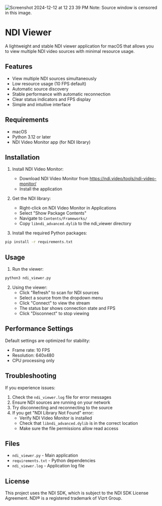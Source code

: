 
![Screenshot 2024-12-12 at 12 23 39 PM](https://github.com/user-attachments/assets/998b4a7b-4f78-46bc-945d-76a06377ce82)
Note: Source window is censored in this image.

# NDI Viewer

A lightweight and stable NDI viewer application for macOS that allows you to view multiple NDI video sources with minimal resource usage.

## Features

- View multiple NDI sources simultaneously
- Low resource usage (10 FPS default)
- Automatic source discovery
- Stable performance with automatic reconnection
- Clear status indicators and FPS display
- Simple and intuitive interface

## Requirements

- macOS
- Python 3.12 or later
- NDI Video Monitor app (for NDI library)

## Installation

1. Install NDI Video Monitor:
   - Download NDI Video Monitor from https://ndi.video/tools/ndi-video-monitor/
   - Install the application

2. Get the NDI library:
   - Right-click on NDI Video Monitor in Applications
   - Select "Show Package Contents"
   - Navigate to `Contents/Frameworks/`
   - Copy `libndi_advanced.dylib` to the ndi_viewer directory

3. Install the required Python packages:
```bash
pip install -r requirements.txt
```

## Usage

1. Run the viewer:
```bash
python3 ndi_viewer.py
```

2. Using the viewer:
   - Click "Refresh" to scan for NDI sources
   - Select a source from the dropdown menu
   - Click "Connect" to view the stream
   - The status bar shows connection state and FPS
   - Click "Disconnect" to stop viewing

## Performance Settings

Default settings are optimized for stability:
- Frame rate: 10 FPS
- Resolution: 640x480
- CPU processing only

## Troubleshooting

If you experience issues:
1. Check the `ndi_viewer.log` file for error messages
2. Ensure NDI sources are running on your network
3. Try disconnecting and reconnecting to the source
4. If you get "NDI Library Not Found" error:
   - Verify NDI Video Monitor is installed
   - Check that `libndi_advanced.dylib` is in the correct location
   - Make sure the file permissions allow read access

## Files

- `ndi_viewer.py` - Main application
- `requirements.txt` - Python dependencies
- `ndi_viewer.log` - Application log file

## License

This project uses the NDI SDK, which is subject to the NDI SDK License Agreement. NDI® is a registered trademark of Vizrt Group.
